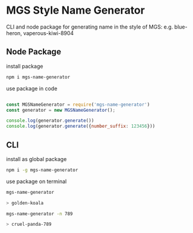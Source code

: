 # MGS Style Name Generator

CLI and node package for generating name in the style of MGS: e.g. blue-heron, vaperous-kiwi-8904

## Node Package

install package
```bash
npm i mgs-name-generator
```

use package in code
```js

const MGSNameGenerator = require('mgs-name-generator')
const generator = new MGSNameGenerator();

console.log(generator.generate())
console.log(generator.generate({number_suffix: 123456}))

```


## CLI

install as global package
```bash
npm i -g mgs-name-generator
```

use package on terminal
```bash
mgs-name-generator

> golden-koala

mgs-name-generator -n 789

> cruel-panda-789
```